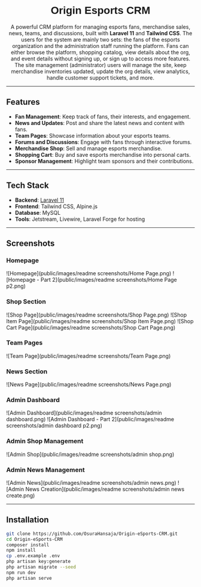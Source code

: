 <h1 align="center" style="font-family: 'Orbitron', sans-serif;">Origin Esports CRM</h1>

<p align="center">
  A powerful CRM platform for managing esports fans, merchandise sales, news, teams, and discussions, built with <b>Laravel 11</b> and <b>Tailwind CSS</b>.
  The users for the system are mainly two sets: the fans of the esports organization and the administration staff running the platform. 
  Fans can either browse the platform, shopping catalog, view details about the org, and event details without signing up, or sign up to access more features. 
  The site management (administrator) users will manage the site, keep merchandise inventories updated, update the org details, view analytics, handle customer support tickets, and more.
</p>

---

## Features

- **Fan Management**: Keep track of fans, their interests, and engagement.
- **News and Updates**: Post and share the latest news and content with fans.
- **Team Pages**: Showcase information about your esports teams.
- **Forums and Discussions**: Engage with fans through interactive forums.
- **Merchandise Shop**: Sell and manage esports merchandise.
- **Shopping Cart**: Buy and save esports merchandise into personal carts.
- **Sponsor Management**: Highlight team sponsors and their contributions.

---

## Tech Stack

- **Backend**: [Laravel 11](https://laravel.com/)
- **Frontend**: Tailwind CSS, Alpine.js
- **Database**: MySQL
- **Tools**: Jetstream, Livewire, Laravel Forge for hosting

---

## Screenshots

### Homepage
![Homepage](public/images/readme screenshots/Home Page.png)
![Homepage - Part 2](public/images/readme screenshots/Home Page p2.png)

### Shop Section
![Shop Page](public/images/readme screenshots/Shop Page.png)
![Shop Item Page](public/images/readme screenshots/Shop Item Page.png)
![Shop Cart Page](public/images/readme screenshots/Shop Cart Page.png)

### Team Pages
![Team Page](public/images/readme screenshots/Team Page.png)

### News Section
![News Page](public/images/readme screenshots/News Page.png)

### Admin Dashboard
![Admin Dashboard](public/images/readme screenshots/admin dashboard.png)
![Admin Dashboard - Part 2](public/images/readme screenshots/admin dashboard p2.png)

### Admin Shop Management
![Admin Shop](public/images/readme screenshots/admin shop.png)

### Admin News Management
![Admin News](public/images/readme screenshots/admin news.png)
![Admin News Creation](public/images/readme screenshots/admin news create.png)

---

## Installation

```bash
git clone https://github.com/OsuraHansaja/Origin-eSports-CRM.git
cd Origin-eSports-CRM
composer install
npm install
cp .env.example .env
php artisan key:generate
php artisan migrate --seed
npm run dev
php artisan serve
